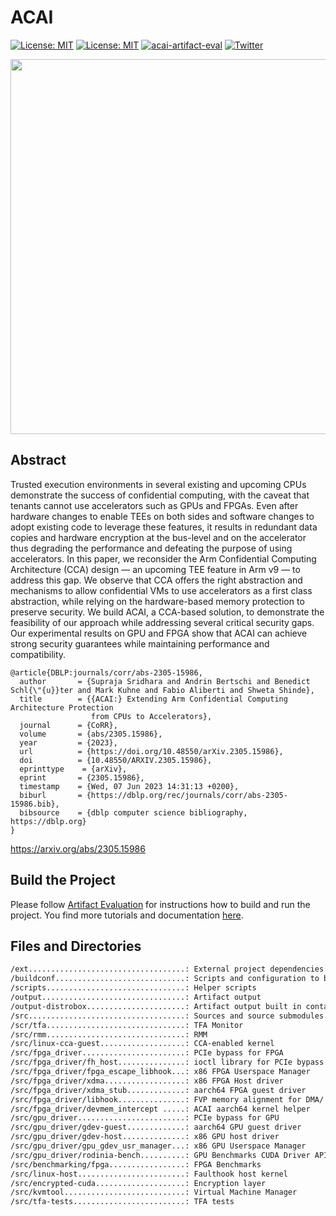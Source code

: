 # ACAI
[![License: MIT](https://img.shields.io/badge/USENIX%20Security%20'24-Accepted%20Paper-blue)](https://www.usenix.org/conference/usenixsecurity24/presentation/sridhara)
[![License: MIT](https://img.shields.io/badge/License-MIT-green.svg)](https://opensource.org/licenses/MIT)
[![acai-artifact-eval](https://github.com/sectrs-acai/acai/actions/workflows/build-acai.yml/badge.svg)](https://github.com/sectrs-acai/acai/actions/workflows/build-acai.yml)
[![Twitter](https://img.shields.io/twitter/follow/sectrs_ethz)](https://twitter.com/sectrs_ethz)



<img src="https://github.com/sectrs-acai/acai/assets/2311941/60969033-76c2-408e-b07d-f70830f449a8" width="600">


## Abstract 
Trusted execution environments in several existing and upcoming CPUs demonstrate
the success of confidential computing, with the caveat that tenants cannot use
accelerators such as GPUs and FPGAs. Even after hardware changes to enable TEEs
on both sides and software changes to adopt existing code to leverage these
features, it results in redundant data copies and hardware encryption at the
bus-level and on the accelerator thus degrading the performance and defeating
the purpose of using accelerators. In this paper, we reconsider the Arm
Confidential Computing Architecture (CCA) design — an upcoming TEE feature in
Arm v9 — to address this gap. We observe that CCA offers the right abstraction
and mechanisms to allow confidential VMs to use accelerators as a first class
abstraction, while relying on the hardware-based memory protection to preserve
security. We build ACAI, a CCA-based solution, to demonstrate the feasibility of
our approach while addressing several critical security gaps. Our experimental
results on GPU and FPGA show that ACAI can achieve strong security guarantees
while maintaining performance and compatibility.


```TeX
@article{DBLP:journals/corr/abs-2305-15986,
  author       = {Supraja Sridhara and Andrin Bertschi and Benedict Schl{\"{u}}ter and Mark Kuhne and Fabio Aliberti and Shweta Shinde},
  title        = {{ACAI:} Extending Arm Confidential Computing Architecture Protection
                  from CPUs to Accelerators},
  journal      = {CoRR},
  volume       = {abs/2305.15986},
  year         = {2023},
  url          = {https://doi.org/10.48550/arXiv.2305.15986},
  doi          = {10.48550/ARXIV.2305.15986},
  eprinttype    = {arXiv},
  eprint       = {2305.15986},
  timestamp    = {Wed, 07 Jun 2023 14:31:13 +0200},
  biburl       = {https://dblp.org/rec/journals/corr/abs-2305-15986.bib},
  bibsource    = {dblp computer science bibliography, https://dblp.org}
}
```

https://arxiv.org/abs/2305.15986

## Build the Project

Please follow [Artifact Evaluation](./doc/artifact-evaluation.md) for
instructions how to build and run the project. You find more tutorials and
documentation [here](./doc).

## Files and Directories

``` sh
/ext...................................: External project dependencies 
/buildconf.............................: Scripts and configuration to build artifacts
/scripts...............................: Helper scripts
/output................................: Artifact output
/output-distrobox......................: Artifact output built in container
/src...................................: Sources and source submodules
/scr/tfa...............................: TFA Monitor
/src/rmm...............................: RMM
/src/linux-cca-guest...................: CCA-enabled kernel
/src/fpga_driver.......................: PCIe bypass for FPGA
/src/fpga_driver/fh_host...............: ioctl library for PCIe bypass on x86
/src/fpga_driver/fpga_escape_libhook...: x86 FPGA Userspace Manager
/src/fpga_driver/xdma..................: x86 FPGA Host driver
/src/fpga_driver/xdma_stub.............: aarch64 FPGA guest driver
/src/fpga_driver/libhook...............: FVP memory alignment for DMA/ mmap
/src/fpga_driver/devmem_intercept .....: ACAI aarch64 kernel helper
/src/gpu_driver........................: PCIe bypass for GPU
/src/gpu_driver/gdev-guest.............: aarch64 GPU guest driver
/src/gpu_driver/gdev-host..............: x86 GPU host driver
/src/gpu_driver/gpu_gdev_usr_manager...: x86 GPU Userspace Manager
/src/gpu_driver/rodinia-bench..........: GPU Benchmarks CUDA Driver API
/src/benchmarking/fpga.................: FPGA Benchmarks
/src/linux-host........................: Faulthook host kernel
/src/encrypted-cuda....................: Encryption layer
/src/kvmtool...........................: Virtual Machine Manager
/src/tfa-tests.........................: TFA tests
```

